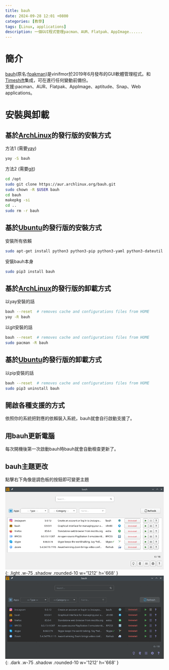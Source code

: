 ```yaml
---
title: bauh
date: 2024-09-28 12:01 +0800
categories: [教學]
tags: [Linux, applications]
description: 一個GUI程式管理pacman、AUR、Flatpak、AppImage......
---
```


# 簡介
[bauh](https://github.com/vinifmor/bauh)(原名:[fpakman](https://github.com/vinifmor/fpakman))是vinifmor於2019年6月發布的GUI軟體管理程式。和[Timeshift](https://github.com/teejee2008/timeshift)集成，可在進行任何變動前備份。 <br>
支援:pacman、AUR、Flatpak、AppImage、aptitude、Snap、Web applications。 <br>

# 安裝與卸載
## 基於[ArchLinux](https://archlinux.org/)的發行版的安裝方式
方法1 (需要[yay](/posts/yay)) <br>
```bash
yay -S bauh
```

方法2 (需要[git](https://git-scm.com/)) <br>
```bash
cd /opt
sudo git clone https://aur.archlinux.org/bauh.git
sudo chown -R $USER bauh
cd bauh
makepkg -si
cd ..
sudo rm -r bauh
```

## 基於[Ubuntu](https://ubuntu.com/download)的發行版的安裝方式
安裝所有依賴 <br>
```bash
sudo apt-get install python3 python3-pip python3-yaml python3-dateutil python3-pyqt5 python3-packaging python3-requests
```

安裝bauh本身 <br>
```bash
sudo pip3 install bauh
```

## 基於[ArchLinux](https://archlinux.org/)的發行版的卸載方式
以yay安裝的話 <br>
```bash
bauh --reset  # removes cache and configurations files from HOME
yay -R bauh
```

以git安裝的話 <br>
```bash
bauh --reset  # removes cache and configurations files from HOME
sudo pacman -R bauh
```

## 基於[Ubuntu](https://ubuntu.com/download)的發行版的卸載方式
以pip安裝的話 <br>
```bash
bauh --reset  # removes cache and configurations files from HOME
sudo pip3 uninstall bauh
```

## 開啟各種支援的方式
依照你的系統把對應的依賴裝入系統，bauh就會自行啟動支援了。 <br>

## 用bauh更新電腦
每次開機後第一次啟動bauh時bauh就會自動檢查更新了。 <br>

## bauh主題更改
點擊右下角像是調色板的按鈕即可變更主題 <br>

![light mode only](/assets/img/2024-09-28-bauh/light.png){: .light .w-75 .shadow .rounded-10 w='1212' h='668' }
![dark mode only](/assets/img/2024-09-28-bauh/dark.png){: .dark .w-75 .shadow .rounded-10 w='1212' h='668' }

